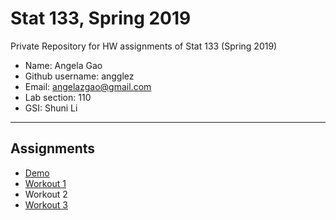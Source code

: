# Stat 133, Spring 2019

Private Repository for HW assignments of Stat 133 (Spring 2019)

- Name: Angela Gao
- Github username: angglez
- Email: angelazgao@gmail.com
- Lab section: 110
- GSI: Shuni Li

-----

## Assignments

- [Demo](demo)
- [Workout 1](workout1)
- Workout 2
- [Workout 3](workout3)


